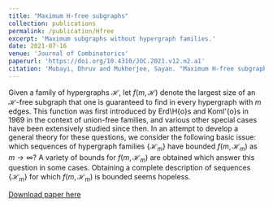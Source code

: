 ```yaml
---
title: "Maximum H-free subgraphs"
collection: publications
permalink: /publication/Hfree
excerpt: 'Maximum subgraphs without hypergraph families.'
date: 2021-07-16
venue: 'Journal of Combinatorics'
paperurl: 'https://doi.org/10.4310/JOC.2021.v12.n2.a1'
citation: 'Mubayi, Dhruv and Mukherjee, Sayan. "Maximum H-free subgraphs." <i>Journal of Combinatorics</i> Volume 12 (2) Pages 185-214 (2021).'
---
```

Given a family of hypergraphs $\mathcal H$, let $f(m,\mathcal H)$ denote the largest size of an $\mathcal H$-free subgraph that one is guaranteed to find in every hypergraph with $m$ edges. This function was first introduced by Erd\H{o}s and Koml\'{o}s in 1969 in the context of union-free families, and various other special cases have been extensively studied since then. In an attempt to develop a general theory for these questions,  we consider the following basic issue: which sequences of hypergraph families $\{\mathcal H_m\}$ have bounded $f(m,\mathcal H_m)$ as $m\to\infty$? A variety of bounds for $f(m,\mathcal H_m)$ are obtained which answer this question in some cases. Obtaining a complete description of sequences $\{\mathcal H_m\}$ for which $f(m,\mathcal H_m)$ is bounded seems hopeless.

[Download paper here](/files/Hfree.pdf)